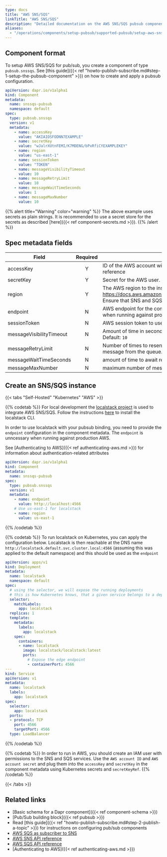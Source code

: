 ```yaml
---
type: docs
title: "AWS SNS/SQS"
linkTitle: "AWS SNS/SQS"
description: "Detailed documentation on the AWS SNS/SQS pubsub component"
aliases: 
  - "/operations/components/setup-pubsub/supported-pubsub/setup-aws-snssqs/"
---
```


## Component format
To setup AWS SNS/SQS for pub/sub, you create a component of type `pubsub.snssqs`. See [this guide]({{< ref "howto-publish-subscribe.md#step-1-setup-the-pubsub-component" >}}) on how to create and apply a pubsub configuration.

```yaml
apiVersion: dapr.io/v1alpha1
kind: Component
metadata:
  name: snssqs-pubsub
  namespace: default
spec:
  type: pubsub.snssqs
  version: v1
  metadata:
    - name: accessKey
      value: "AKIAIOSFODNN7EXAMPLE"
    - name: secretKey
      value: "wJalrXUtnFEMI/K7MDENG/bPxRfiCYEXAMPLEKEY"
    - name: region
      value: "us-east-1"
    - name: sessionToken
      value: "TOKEN"
    - name: messageVisibilityTimeout
      value: 10
    - name: messageRetryLimit
      value: 10      
    - name: messageWaitTimeSeconds
      value: 1
    - name: messageMaxNumber
      value: 10 
```

{{% alert title="Warning" color="warning" %}}
The above example uses secrets as plain strings. It is recommended to use a secret store for the secrets as described [here]({{< ref component-secrets.md >}}).
{{% /alert %}}

## Spec metadata fields

| Field              | Required | Details | Example |
|--------------------|:--------:|---------|---------|
| accessKey          | Y  | ID of the AWS account with appropriate permissions to SNS and SQS. Can be `secretKeyRef` to use a secret reference  | `"AKIAIOSFODNN7EXAMPLE"`
| secretKey          | Y  | Secret for the AWS user. Can be `secretKeyRef` to use a secret reference   |`"wJalrXUtnFEMI/K7MDENG/bPxRfiCYEXAMPLEKEY"`
| region             | Y  | The AWS region to the instance. See this page for valid regions: https://docs.aws.amazon.com/AmazonRDS/latest/UserGuide/Concepts.RegionsAndAvailabilityZones.html. Ensure that SNS and SQS are available in that region.| `"us-east-1"`
| endpoint          | N  |AWS endpoint for the component to use. Only used for local development. The `endpoint` is unncessary when running against production AWS   | `"http://localhost:4566"`
| sessionToken      | N  |AWS session token to use.  A session token is only required if you are using temporary security credentials | `"TOKEN"`
| messageVisibilityTimeout | N  |Amount of time in seconds that a message is hidden from receive requests after it is sent to a subscriber. Default: `10`   | `10`
| messageRetryLimit        | N  |Number of times to resend a message after processing of that message fails before removing that message from the queue. Default: `10`   | `10`
| messageWaitTimeSeconds   | N  |amount of time to await receipt of a message before making another request. Default: `1`   | `1`
| messageMaxNumber         | N  |maximum number of messages to receive from the queue at a time. Default: `10`, Maximum: `10`   | `10`

## Create an SNS/SQS instance

{{< tabs "Self-Hosted" "Kubernetes" "AWS" >}}

{{% codetab %}}
For local development the [localstack project](https://github.com/localstack/localstack) is used to integrate AWS SNS/SQS. Follow the instructions [here](https://github.com/localstack/localstack#installing) to install the localstack CLI.

In order to use localstack with your pubsub binding, you need to provide the `endpoint` configuration 
in the component metadata. The `endpoint` is unncessary when running against production AWS.

See [Authenticating to AWS]({{< ref authenticating-aws.md >}}) for information about authentication-related attributes

```yaml
apiVersion: dapr.io/v1alpha1
kind: Component
metadata:
  name: snssqs-pubsub
spec:
  type: pubsub.snssqs
  version: v1
  metadata:
    - name: endpoint
      value: http://localhost:4566
    # Use us-east-1 for localstack
    - name: region
      value: us-east-1
```
{{% /codetab %}}

{{% codetab %}}
To run localstack on Kubernetes, you can apply the configuration below. Localstack is then 
reachable at the DNS name `http://localstack.default.svc.cluster.local:4566` 
(assuming this was applied to the default namespace) and this should be used as the `endpoint`
```yaml
apiVersion: apps/v1
kind: Deployment
metadata:
  name: localstack
  namespace: default
spec:
  # using the selector, we will expose the running deployments
  # this is how Kubernetes knows, that a given service belongs to a deployment
  selector:
    matchLabels:
      app: localstack
  replicas: 1
  template:
    metadata:
      labels:
        app: localstack
    spec:
      containers:
      - name: localstack
        image: localstack/localstack:latest
        ports:
          # Expose the edge endpoint
          - containerPort: 4566
---
kind: Service
apiVersion: v1
metadata:
  name: localstack
  labels:
    app: localstack
spec:
  selector:
    app: localstack
  ports:
  - protocol: TCP
    port: 4566
    targetPort: 4566
  type: LoadBalancer

```
{{% /codetab %}}

{{% codetab %}}
In order to run in AWS, you should create an IAM user with permissions to the SNS and SQS services. 
Use the `AWS account ID` and `AWS account secret` and plug them into the `accessKey` and `secretKey` in the component metadata using Kubernetes secrets and `secretKeyRef`.
{{% /codetab %}}

{{< /tabs >}}

## Related links
- [Basic schema for a Dapr component]({{< ref component-schema >}})
- [Pub/Sub building block]({{< ref pubsub >}})
- Read [this guide]({{< ref "howto-publish-subscribe.md#step-2-publish-a-topic" >}}) for instructions on configuring pub/sub components
- [AWS SQS as subscriber to SNS](https://docs.aws.amazon.com/sns/latest/dg/sns-sqs-as-subscriber.html)
- [AWS SNS API reference](https://docs.aws.amazon.com/sns/latest/api/Welcome.html)
- [AWS SQS API reference](https://docs.aws.amazon.com/AWSSimpleQueueService/latest/APIReference/Welcome.html)
- [Authenticating to AWS]({{< ref authenticating-aws.md >}})
